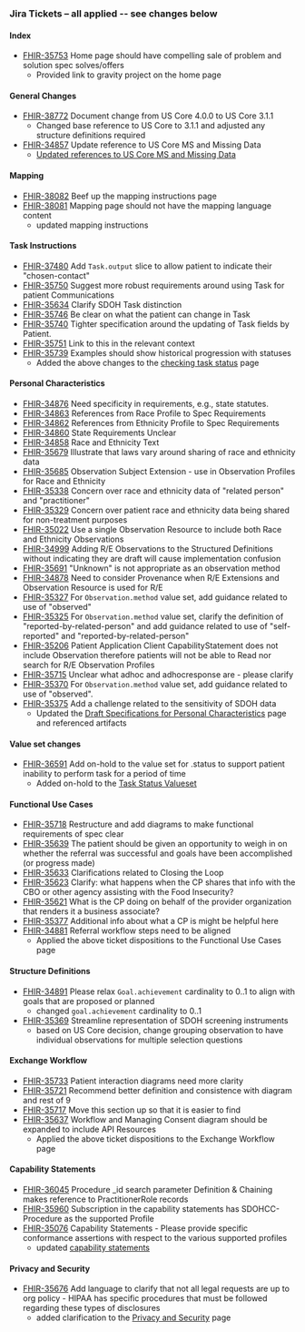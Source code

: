 ### Jira Tickets – all applied -- see changes below

#### Index

- [FHIR-35753](https://jira.hl7.org/browse/FHIR-35753)	Home page should have compelling sale of problem and solution spec solves/offers
  - Provided link to gravity project on the home page

#### General Changes

- [FHIR-38772](https://jira.hl7.org/browse/FHIR-38772)	Document change from US Core 4.0.0 to US Core 3.1.1
  - Changed base reference to US Core to 3.1.1 and adjusted any structure definitions required
- [FHIR-34857](https://jira.hl7.org/browse/FHIR-34857)	Update reference to US Core MS and Missing Data
  - [Updated references to US Core MS and Missing Data](mustsupport_and_missing_data.html)

#### Mapping

- [FHIR-38082](https://jira.hl7.org/browse/FHIR-38082)	Beef up the mapping instructions page
- [FHIR-38081](https://jira.hl7.org/browse/FHIR-38081)	Mapping page should not have the mapping language content
  - updated mapping instructions

#### Task Instructions

- [FHIR-37480](https://jira.hl7.org/browse/FHIR-37480)	Add `Task.output` slice to allow patient to indicate their "chosen-contact"
- [FHIR-35750](https://jira.hl7.org/browse/FHIR-35750)	Suggest more robust requirements around using Task for patient Communications
- [FHIR-35634](https://jira.hl7.org/browse/FHIR-35634)	Clarify SDOH Task distinction
- [FHIR-35746](https://jira.hl7.org/browse/FHIR-35746)	Be clear on what the patient can change in Task
- [FHIR-35740](https://jira.hl7.org/browse/FHIR-35740)	Tighter specification around the updating of Task fields by Patient.
- [FHIR-35751](https://jira.hl7.org/browse/FHIR-35751)	Link to this in the relevant context
- [FHIR-35739](https://jira.hl7.org/browse/FHIR-35739)	Examples should show historical progression with statuses
  - Added the above changes to the [checking task status](checking_task_status.html) page

#### Personal Characteristics

- [FHIR-34876](https://jira.hl7.org/browse/FHIR-34876)	Need specificity in requirements, e.g., state statutes.
- [FHIR-34863](https://jira.hl7.org/browse/FHIR-34863)	References from Race Profile to Spec Requirements
- [FHIR-34862](https://jira.hl7.org/browse/FHIR-34862)	References from Ethnicity Profile to Spec Requirements
- [FHIR-34860](https://jira.hl7.org/browse/FHIR-34860)	State Requirements Unclear
- [FHIR-34858](https://jira.hl7.org/browse/FHIR-34858)	Race and Ethnicity Text
- [FHIR-35679](https://jira.hl7.org/browse/FHIR-35679)	Illustrate that laws vary around sharing of race and ethnicity data
- [FHIR-35685](https://jira.hl7.org/browse/FHIR-35685)	Observation Subject Extension - use in Observation Profiles for Race and Ethnicity
- [FHIR-35338](https://jira.hl7.org/browse/FHIR-35338)	Concern over race and ethnicity data of "related person" and "practitioner"
- [FHIR-35329](https://jira.hl7.org/browse/FHIR-35329)	Concern over patient race and ethnicity data being shared for non-treatment purposes
- [FHIR-35022](https://jira.hl7.org/browse/FHIR-35022)	Use a single Observation Resource to include both Race and Ethnicity Observations
- [FHIR-34999](https://jira.hl7.org/browse/FHIR-34999)	Adding R/E Observations to the Structured Definitions without indicating they are draft will cause implementation confusion
- [FHIR-35691](https://jira.hl7.org/browse/FHIR-35691)	"Unknown" is not appropriate as an observation method
- [FHIR-34878](https://jira.hl7.org/browse/FHIR-34878)	Need to consider Provenance when R/E Extensions and Observation Resource is used for R/E
- [FHIR-35327](https://jira.hl7.org/browse/FHIR-35327)	For `Observation.method` value set, add guidance related to use of "observed"
- [FHIR-35325](https://jira.hl7.org/browse/FHIR-35325)	For `Observation.method` value set, clarify the definition of "reported-by-related-person" and add guidance related to use of "self-reported" and "reported-by-related-person"
- [FHIR-35206](https://jira.hl7.org/browse/FHIR-35206)	Patient Application Client CapabilityStatement does not include Observation therefore patients will not be able to Read nor search for R/E Observation Profiles
- [FHIR-35715](https://jira.hl7.org/browse/FHIR-35715)	Unclear what adhoc and adhocresponse are - please clarify
- [FHIR-35370](https://jira.hl7.org/browse/FHIR-35370)	For `Observation.method` value set, add guidance related to use of "observed".
- [FHIR-35375](https://jira.hl7.org/browse/FHIR-35375)	Add a challenge related to the sensitivity of SDOH data
  - Updated the [Draft Specifications for Personal Characteristics](draft_specifications_for_personal_characteristics.html) page and referenced artifacts

#### Value set changes

- [FHIR-36591](https://jira.hl7.org/browse/FHIR-36591)	Add on-hold to the value set for .status to support patient inability to perform task for a period of time
  - Added on-hold to the [Task Status Valueset](ValueSet-SDOHCC-ValueSetTaskStatus.html)


#### Functional Use Cases

- [FHIR-35718](https://jira.hl7.org/browse/FHIR-35718)	Restructure and add diagrams to make functional requirements of spec clear
- [FHIR-35639](https://jira.hl7.org/browse/FHIR-35639)	The patient should be given an opportunity to weigh in on whether the referral was successful and goals have been accomplished (or progress made)
- [FHIR-35633](https://jira.hl7.org/browse/FHIR-35633)	Clarifications related to Closing the Loop
- [FHIR-35623](https://jira.hl7.org/browse/FHIR-35623)	Clarify: what happens when the CP shares that info with the CBO or other agency assisting with the Food Insecurity?
- [FHIR-35621](https://jira.hl7.org/browse/FHIR-35621)	What is the CP doing on behalf of the provider organization that renders it a business associate?
- [FHIR-35377](https://jira.hl7.org/browse/FHIR-35377)	Additional info about what a CP is might be helpful here
- [FHIR-34881](https://jira.hl7.org/browse/FHIR-34881)	Referral workflow steps need to be aligned
  - Applied the above ticket dispositions to the Functional Use Cases page

#### Structure Definitions

- [FHIR-34891](https://jira.hl7.org/browse/FHIR-34891)	Please relax `Goal.achievement` cardinality to 0..1 to align with goals that are proposed or planned
  - changed `goal.achievement` cardinality to 0..1
- [FHIR-35369](https://jira.hl7.org/browse/FHIR-35369)	Streamline representation of SDOH screening instruments
  - based on US Core decision, change grouping observation to have individual observations for multiple selection questions

#### Exchange Workflow

- [FHIR-35733](https://jira.hl7.org/browse/FHIR-35733)	Patient interaction diagrams need more clarity
- [FHIR-35721](https://jira.hl7.org/browse/FHIR-35721)	Recommend better definition and consistence with diagram and rest of 9
- [FHIR-35717](https://jira.hl7.org/browse/FHIR-35717)	Move this section up so that it is easier to find
- [FHIR-35637](https://jira.hl7.org/browse/FHIR-35637)	Workflow and Managing Consent diagram should be expanded to include API Resources
  - Applied the above ticket dispositions to the Exchange Workflow page

#### Capability Statements

- [FHIR-36045](https://jira.hl7.org/browse/FHIR-36045)	Procedure _id search parameter Definition & Chaining makes reference to PractitionerRole records
- [FHIR-35960](https://jira.hl7.org/browse/FHIR-35960)	Subscription in the capability statements has SDOHCC-Procedure as the supported Profile
- [FHIR-35076](https://jira.hl7.org/browse/FHIR-35076)	Capability Statements - Please provide specific conformance assertions with respect to the various supported profiles
  - updated [capability statements](artifacts.html#capability-statements)

#### Privacy and Security

- [FHIR-35676](https://jira.hl7.org/browse/FHIR-35676)	Add language to clarify that not all legal requests are up to org policy - HIPAA has specific procedures that must be followed regarding these types of disclosures
  * added clarification to the [Privacy and Security](privacy_and_security.html) page